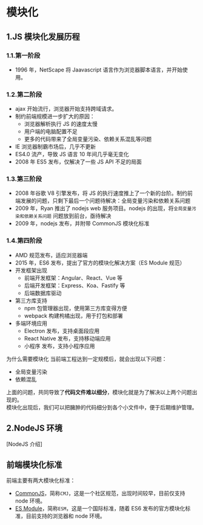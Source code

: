 # 模块化

## 1.JS 模块化发展历程

### 1.1.第一阶段

- 1996 年，NetScape 将 Jaavascript 语言作为浏览器脚本语言，并开始使用。

### 1.2.第二阶段

- ajax 开始流行，浏览器开始支持跨域请求。
- 制约前端规模进一步扩大的原因：
  - 浏览器解析执行 JS 的速度太慢
  - 用户端的电脑配置不足
  - 更多的代码带来了全局变量污染、依赖关系混乱等问题
- IE 浏览器制霸市场后，几乎不更新
- ES4.0 流产，导致 JS 语言 10 年间几乎毫无变化
- 2008 年 ES5 发布，仅解决了一些 JS API 不足的局面

### 1.3.第三阶段

- 2008 年谷歌 V8 引擎发布，将 JS 的执行速度推上了一个新的台阶。制约前端发展的问题，只剩下最后一个问题待解决：全局变量污染和依赖关系问题
- 2009 年，Ryan 推出了 nodejs web 服务项目。nodejs 的出现，将`全局变量污染和依赖关系问题` 问题放到前台，亟待解决
- 2009 年，nodejs 发布，并附带 CommonJS 模块化标准

### 1.4.第四阶段

- AMD 规范发布，适应浏览器端
- 2015 年，ES6 发布，提出了官方的模块化解决方案（ES Module 规范）
- 开发框架出现
  - 前端开发框架：Angular、React、Vue 等
  - 后端开发框架：Express、Koa、Fastify 等
  - 后端数据库驱动
- 第三方库支持
  - npm 包管理器出现，使用第三方库变得方便
  - webpack 构建枸橘出现，用于打包和部署
- 多端环境应用
  - Electron 发布，支持桌面段应用
  - React Native 发布，支持移动端应用
  - 小程序 发布，支持小程序应用

<itv>
    <itq>为什么需要模块化</itq>
    <ita>当前端工程达到一定规模后，就会出现以下问题：
    <ul>
        <li>全局变量污染</li>
        <li>依赖混乱</li>
    </ul>
    上面的问题，共同导致了<b>代码文件难以细分</b>，模块化就是为了解决以上两个问题出现的。<br/>
    模块化出现后，我们可以把臃肿的代码细分到各个小文件中，便于后期维护管理。
    </ita>
</itv>

## 2.NodeJS 环境

[NodeJS 介绍]

## 前端模块化标准

前端主要有两大模块化标准：

- [CommonJS](./CommonJS.md)，简称`CMJ`，这是一个社区规范，出现时间较早，目前仅支持 node 环境。
- [ES Module](./ES%20Module.md)，简称`ESM`，这是一个国际标准，随着 ES6 发布的官方模块化标准，目前支持的浏览器和 node 环境。
